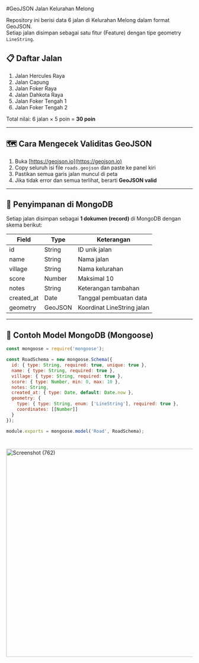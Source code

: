 
#GeoJSON Jalan Kelurahan Melong

Repository ini berisi data 6 jalan di Kelurahan Melong dalam format GeoJSON.  
Setiap jalan disimpan sebagai satu fitur (Feature) dengan tipe geometry `LineString`.

## 📋 Daftar Jalan
1. Jalan Hercules Raya  
2. Jalan Capung  
3. Jalan Foker Raya  
4. Jalan Dahkota Raya  
5. Jalan Foker Tengah 1  
6. Jalan Foker Tengah 2  

Total nilai: 6 jalan × 5 poin = **30 poin**

---

## 🗺️ Cara Mengecek Validitas GeoJSON
1. Buka [https://geojson.io](https://geojson.io)
2. Copy seluruh isi file `roads.geojson` dan paste ke panel kiri
3. Pastikan semua garis jalan muncul di peta
4. Jika tidak error dan semua terlihat, berarti **GeoJSON valid**

---

## 💾 Penyimpanan di MongoDB

Setiap jalan disimpan sebagai **1 dokumen (record)** di MongoDB dengan skema berikut:

| Field        | Type      | Keterangan                           |
|---------------|-----------|--------------------------------------|
| id            | String    | ID unik jalan                        |
| name          | String    | Nama jalan                           |
| village       | String    | Nama kelurahan                       |
| score         | Number    | Maksimal 10                          |
| notes         | String    | Keterangan tambahan                   |
| created_at    | Date      | Tanggal pembuatan data               |
| geometry      | GeoJSON   | Koordinat LineString jalan           |

---

## 🧱 Contoh Model MongoDB (Mongoose)

```js
const mongoose = require('mongoose');

const RoadSchema = new mongoose.Schema({
  id: { type: String, required: true, unique: true },
  name: { type: String, required: true },
  village: { type: String, required: true },
  score: { type: Number, min: 0, max: 10 },
  notes: String,
  created_at: { type: Date, default: Date.now },
  geometry: {
    type: { type: String, enum: ['LineString'], required: true },
    coordinates: [[Number]]
  }
});

module.exports = mongoose.model('Road', RoadSchema);
```
#
<img width="919" height="560" alt="Screenshot (762)" src="https://github.com/user-attachments/assets/b9ebe2bb-c6d6-4e4a-95d2-8bf43babb91d" />


